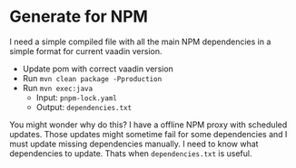 # Generate for NPM

I need a simple compiled file with all the main NPM dependencies in a simple format for current vaadin version.

* Update pom with correct vaadin version
* Run `mvn clean package -Pproduction`
* Run `mvn exec:java`
  * Input: `pnpm-lock.yaml` 
  * Output: `dependencies.txt`


You might wonder why do this? I have a offline NPM proxy with scheduled updates. Those updates might sometime fail for some dependencies and I must update missing dependencies manually. I need to know what dependencies to update. Thats when `dependencies.txt` is useful.
